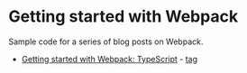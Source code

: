 Getting started with Webpack
====

Sample code for a series of blog posts on Webpack.

- [Getting started with Webpack: TypeScript](https://bendyworks.com/blog/getting-started-with-typescript-and-webpack) - [tag](https://github.com/abraham/getting-started-with-webpack/tree/typescript)
